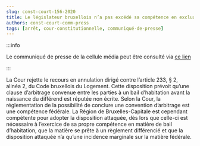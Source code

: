 ```yaml
---   
slug: const-court-156-2020
title: Le législateur bruxellois n’a pas excédé sa compétence en excluant les clauses d’arbitrage conclues avant la naissance d’un différend, en matière de bail d’habitation
authors: const-court-comm-press
tags: [arrêt, cour-constitutionnelle, communiqué-de-presse]
---
```


:::info

Le communiqué de presse de la cellule média peut être consulté via [ce lien](https://www.const-court.be/public/f/2020/2020-156f-info.pdf) 

:::

La Cour rejette le recours en annulation dirigé contre l’article 233, § 2, alinéa 2, du Code bruxellois du Logement. Cette disposition prévoit qu’une clause d’arbitrage convenue entre les parties à un bail d’habitation avant la naissance du différend est réputée non écrite. Selon la Cour, la réglementation de la possibilité de conclure une convention d’arbitrage est une compétence fédérale. La Région de Bruxelles-Capitale est cependant compétente pour adopter la disposition attaquée, dès lors que celle-ci est nécessaire à l’exercice de sa propre compétence en matière de bail d’habitation, que la matière se prête à un règlement différencié et que la disposition attaquée n’a qu’une incidence marginale sur la matière fédérale.
